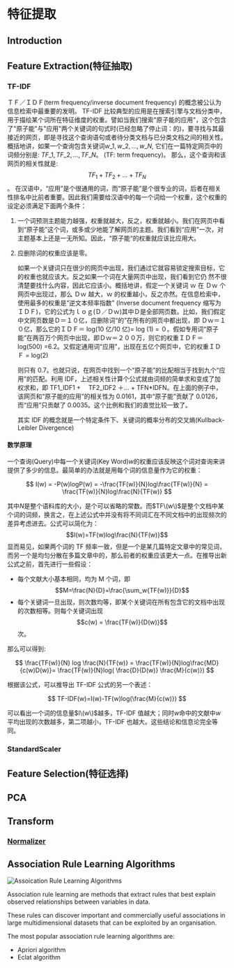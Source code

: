 # 特征提取

## Introduction

## Feature Extraction\(特征抽取\)

### TF-IDF

ＴＦ／ＩＤＦ\(term frequency/inverse document frequency\) 的概念被公认为信息检索中最重要的发明。 TF-IDF 比较典型的应用是在搜索引擎与文档分类中，用于描绘某个词所在特征维度的权重。譬如当我们搜索"原子能的应用"，这个包含了"原子能"与"应用"两个关键词的句式时\(已经忽略了停止词：的\)，要寻找与其最接近的网页，即是寻找这个查询语句或者待分类文档与已分类文档之间的相关性。概括地讲，如果一个查询包含关键词$w\_1,w\_2,...,w\_N$, 它们在一篇特定网页中的词频分别是: $TF\_1, TF\_2, ..., TF\_N$。 \(TF: term frequency\)。 那么，这个查询和该网页的相关性就是:$$TF_1 + TF_2 + ... + TF_N$$。 在汉语中，“应用”是个很通用的词，而“原子能”是个很专业的词，后者在相关性排名中比前者重要。因此我们需要给汉语中的每一个词给一个权重，这个权重的设定必须满足下面两个条件：

1. 一个词预测主题能力越强，权重就越大，反之，权重就越小。我们在网页中看到“原子能”这个词，或多或少地能了解网页的主题。我们看到“应用”一次，对主题基本上还是一无所知。因此，“原子能“的权重就应该比应用大。
2. 应删除词的权重应该是零。

   如果一个关键词只在很少的网页中出现，我们通过它就容易锁定搜索目标，它的权重也就应该大。反之如果一个词在大量网页中出现，我们看到它仍 然不很清楚要找什么内容，因此它应该小。概括地讲，假定一个关键词 ｗ 在 Ｄｗ 个网页中出现过，那么 Ｄｗ 越大，ｗ 的权重越小，反之亦然。在信息检索中，使用最多的权重是“逆文本频率指数” \(Inverse document frequency 缩写为ＩＤＦ\)，它的公式为ｌｏｇ\(Ｄ／Ｄｗ\)其中Ｄ是全部网页数。比如，我们假定中文网页数是Ｄ＝１０亿，应删除词“的”在所有的网页中都出现，即 Ｄｗ＝１０亿，那么它的ＩＤＦ＝ log\(10 亿/10 亿\)= log \(1\) = ０。假如专用词“原子能”在两百万个网页中出现，即Ｄｗ＝２００万，则它的权重ＩＤＦ＝ log\(500\) =6.2。又假定通用词“应用”，出现在五亿个网页中，它的权重ＩＤＦ = log\(2\)

   则只有 0.7。也就只说，在网页中找到一个“原子能”的比配相当于找到九个“应用”的匹配。利用 IDF，上述相关性计算个公式就由词频的简单求和变成了加权求和，即 TF1_IDF1 +　 TF2_IDF2 ＋... + TFN\*IDFN。在上面的例子中，该网页和“原子能的应用”的相关性为 0.0161，其中“原子能”贡献了 0.0126，而“应用”只贡献了 0.0035。这个比例和我们的直觉比较一致了。

   其实 IDF 的概念就是一个特定条件下、关键词的概率分布的交叉熵\(Kullback-Leibler Divergence\)

#### 数学原理

一个查询\(Query\)中每一个关键词\(Key Word\)$w$的权重应该反映这个词对查询来讲提供了多少的信息。最简单的办法就是用每个词的信息量作为它的权重：

$$
I(w) = -P(w)logP(w) = -\frac{TF(w)}{N}log\frac{TF(w)}{N} = \frac{TF(w)}{N}log\frac{N}{TF(w)}
$$

其中$N$是整个语料库的大小，是个可以省略的常数。而$TF\(w\)$是整个文档中某个词的词频，换言之，在上述公式中并没有将不同词汇在不同文档中的出现频次的差异考虑进去。公式可以简化为： $$I(w)=TF(w)log\frac{N}{TF(w)}$$ 显而易见，如果两个词的 TF 频率一致，但是一个是某几篇特定文章中的常见词，而另一个是均匀分散在多篇文章中的，那么前者的权重应该更大一点。在推导出新公式之前，首先进行一些假设：

* 每个文献大小基本相同，均为 M 个词，即$$M=\frac{N}{D}=\frac{\sum_w{TF(w)}}{D}$$
* 每个关键词一旦出现，则次数均等，即某个关键词在所有包含它的文档中出现的次数相等。则每个关键词出现$$c(w) = \frac{TF(w)}{D(w)}$$次。

那么可以得到:

$$
\frac{TF(w)}{N} log \frac{N}{TF(w)} = \frac{TF(w)}{N}log\frac{MD}{c(w)D(w)}=
\frac{TF(w)}{N}log( \frac{D}{D(w)} \frac{M}{c(w)})
$$

根据该公式，可以推导出 TF-IDF 公式的另一个表述：

$$
TF-IDF(w)=I(w)-TF(w)log(\frac{M}{c(w)})
$$

可以看出一个词的信息量$I\(w\)$越多，TF-IDF 值越大；同时$w$命中的文献中$w$平均出现的次数越多，第二项越小，TF-IDF 也越大。这些结论和信息论完全等同。

### StandardScaler

## Feature Selection\(特征选择\)

## PCA

## Transform

### [Normalizer](http://spark.apache.org/docs/latest/mllib-feature-extraction.html#normalizer)

## Association Rule Learning Algorithms

![Assoication Rule Learning Algorithms](http://3qeqpr26caki16dnhd19sv6by6v.wpengine.netdna-cdn.com/wp-content/uploads/2013/11/Assoication-Rule-Learning-Algorithms.png)

Association rule learning are methods that extract rules that best explain observed relationships between variables in data.

These rules can discover important and commercially useful associations in large multidimensional datasets that can be exploited by an organisation.

The most popular association rule learning algorithms are:

* Apriori algorithm
* Eclat algorithm

